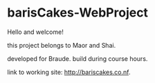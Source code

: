 # barisCakes-WebProject

Hello and welcome!

this project belongs to Maor and Shai.

developed for Braude. build during course hours.

link to working site: http://bariscakes.co.nf.

